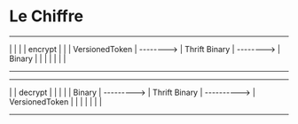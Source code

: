 # Le Chiffre



 ________________             _______________             ________
|                |           |               | encrypt   |        |
| VersionedToken | --------> | Thrift Binary | --------> | Binary |
|                |           |               |           |        |
 ----------------             ---------------             --------

 ________              _______________               ________________
|        |  decrypt   |               |             |                |
| Binary | ---------> | Thrift Binary | ----------> | VersionedToken |
|        |            |               |             |                |
 --------              ---------------               ----------------
